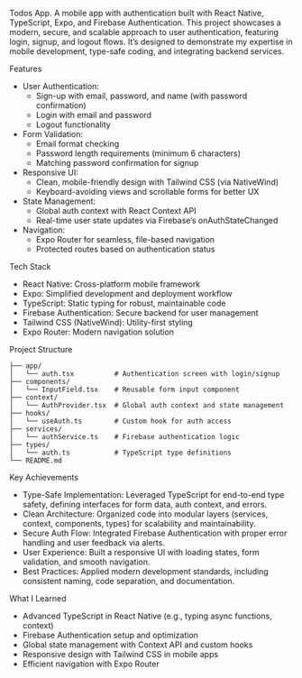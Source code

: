 Todos App.
A mobile app with authentication built with React Native, TypeScript, Expo, and Firebase Authentication. This project showcases a modern, secure, and scalable approach to user authentication, featuring login, signup, and logout flows. It’s designed to demonstrate my expertise in mobile development, type-safe coding, and integrating backend services.

Features

- User Authentication:
    - Sign-up with email, password, and name (with password confirmation)
    - Login with email and password
    - Logout functionality
- Form Validation:
    - Email format checking
    - Password length requirements (minimum 6 characters)
    - Matching password confirmation for signup
- Responsive UI:
    - Clean, mobile-friendly design with Tailwind CSS (via NativeWind)
    - Keyboard-avoiding views and scrollable forms for better UX
- State Management:
    - Global auth context with React Context API
    - Real-time user state updates via Firebase’s onAuthStateChanged
- Navigation:
    - Expo Router for seamless, file-based navigation
    - Protected routes based on authentication status

Tech Stack

- React Native: Cross-platform mobile framework
- Expo: Simplified development and deployment workflow
- TypeScript: Static typing for robust, maintainable code
- Firebase Authentication: Secure backend for user management
- Tailwind CSS (NativeWind): Utility-first styling
- Expo Router: Modern navigation solution

Project Structure

```
├── app/
│   └── auth.tsx          # Authentication screen with login/signup
├── components/
│   └── InputField.tsx    # Reusable form input component
├── context/
│   └── AuthProvider.tsx  # Global auth context and state management
├── hooks/
│   └── useAuth.ts        # Custom hook for auth access
├── services/
│   └── authService.ts    # Firebase authentication logic
├── types/
│   └── auth.ts           # TypeScript type definitions
└── README.md
```

Key Achievements

- Type-Safe Implementation: Leveraged TypeScript for end-to-end type safety, defining interfaces for form data, auth context, and errors.
- Clean Architecture: Organized code into modular layers (services, context, components, types) for scalability and maintainability.
- Secure Auth Flow: Integrated Firebase Authentication with proper error handling and user feedback via alerts.
- User Experience: Built a responsive UI with loading states, form validation, and smooth navigation.
- Best Practices: Applied modern development standards, including consistent naming, code separation, and documentation.

What I Learned

- Advanced TypeScript in React Native (e.g., typing async functions, context)
- Firebase Authentication setup and optimization
- Global state management with Context API and custom hooks
- Responsive design with Tailwind CSS in mobile apps
- Efficient navigation with Expo Router


